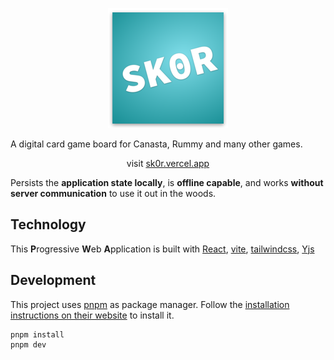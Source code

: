 <p align="center">
  <img src="https://github.com/TimKolberger/skor/blob/main/public/android-chrome-192x192.png?raw=true"  alt="SK0R logo" />
</p>

A digital card game board for Canasta, Rummy and many other games.

<p align="center">
visit <a href="https://sk0r.vercel.app" target="_blank">sk0r.vercel.app</a>
</p>

Persists the **application state locally**, is **offline capable**, and works
**without server communication** to use it out in the woods.

## Technology

This **P**rogressive **W**eb **A**pplication is built with
[React](https://github.com/facebook/react),
[vite](https://github.com/vitejs/vite/),
[tailwindcss](https://tailwindcss.com/),
[Yjs](https://docs.yjs.dev/)

## Development

This project uses [pnpm](https://pnpm.io/) as package manager.
Follow the [installation instructions on their website](https://pnpm.io/installation) to install it.

```shell
pnpm install
pnpm dev
```
